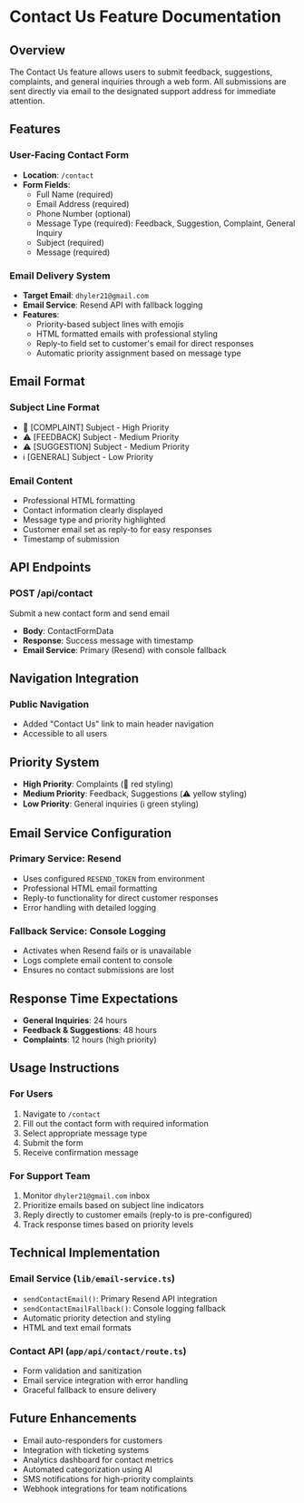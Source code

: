 # Contact Us Feature Documentation

## Overview
The Contact Us feature allows users to submit feedback, suggestions, complaints, and general inquiries through a web form. All submissions are sent directly via email to the designated support address for immediate attention.

## Features

### User-Facing Contact Form
- **Location**: `/contact`
- **Form Fields**:
  - Full Name (required)
  - Email Address (required)
  - Phone Number (optional)
  - Message Type (required): Feedback, Suggestion, Complaint, General Inquiry
  - Subject (required)
  - Message (required)

### Email Delivery System
- **Target Email**: `dhyler21@gmail.com`
- **Email Service**: Resend API with fallback logging
- **Features**:
  - Priority-based subject lines with emojis
  - HTML formatted emails with professional styling
  - Reply-to field set to customer's email for direct responses
  - Automatic priority assignment based on message type

## Email Format

### Subject Line Format
- 🚨 [COMPLAINT] Subject - High Priority
- ⚠️ [FEEDBACK] Subject - Medium Priority  
- ⚠️ [SUGGESTION] Subject - Medium Priority
- ℹ️ [GENERAL] Subject - Low Priority

### Email Content
- Professional HTML formatting
- Contact information clearly displayed
- Message type and priority highlighted
- Customer email set as reply-to for easy responses
- Timestamp of submission

## API Endpoints

### POST /api/contact
Submit a new contact form and send email
- **Body**: ContactFormData
- **Response**: Success message with timestamp
- **Email Service**: Primary (Resend) with console fallback

## Navigation Integration

### Public Navigation
- Added "Contact Us" link to main header navigation
- Accessible to all users

## Priority System
- **High Priority**: Complaints (🚨 red styling)
- **Medium Priority**: Feedback, Suggestions (⚠️ yellow styling)
- **Low Priority**: General inquiries (ℹ️ green styling)

## Email Service Configuration

### Primary Service: Resend
- Uses configured `RESEND_TOKEN` from environment
- Professional HTML email formatting
- Reply-to functionality for direct customer responses
- Error handling with detailed logging

### Fallback Service: Console Logging
- Activates when Resend fails or is unavailable
- Logs complete email content to console
- Ensures no contact submissions are lost

## Response Time Expectations
- **General Inquiries**: 24 hours
- **Feedback & Suggestions**: 48 hours
- **Complaints**: 12 hours (high priority)

## Usage Instructions

### For Users
1. Navigate to `/contact`
2. Fill out the contact form with required information
3. Select appropriate message type
4. Submit the form
5. Receive confirmation message

### For Support Team
1. Monitor `dhyler21@gmail.com` inbox
2. Prioritize emails based on subject line indicators
3. Reply directly to customer emails (reply-to is pre-configured)
4. Track response times based on priority levels

## Technical Implementation

### Email Service (`lib/email-service.ts`)
- `sendContactEmail()`: Primary Resend API integration
- `sendContactEmailFallback()`: Console logging fallback
- Automatic priority detection and styling
- HTML and text email formats

### Contact API (`app/api/contact/route.ts`)
- Form validation and sanitization
- Email service integration with error handling
- Graceful fallback to ensure delivery

## Future Enhancements
- Email auto-responders for customers
- Integration with ticketing systems
- Analytics dashboard for contact metrics
- Automated categorization using AI
- SMS notifications for high-priority complaints
- Webhook integrations for team notifications